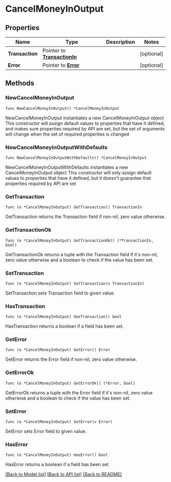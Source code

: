 # CancelMoneyInOutput

## Properties

Name | Type | Description | Notes
------------ | ------------- | ------------- | -------------
**Transaction** | Pointer to [**TransactionIn**](TransactionIn.md) |  | [optional] 
**Error** | Pointer to [**Error**](Error.md) |  | [optional] 

## Methods

### NewCancelMoneyInOutput

`func NewCancelMoneyInOutput() *CancelMoneyInOutput`

NewCancelMoneyInOutput instantiates a new CancelMoneyInOutput object
This constructor will assign default values to properties that have it defined,
and makes sure properties required by API are set, but the set of arguments
will change when the set of required properties is changed

### NewCancelMoneyInOutputWithDefaults

`func NewCancelMoneyInOutputWithDefaults() *CancelMoneyInOutput`

NewCancelMoneyInOutputWithDefaults instantiates a new CancelMoneyInOutput object
This constructor will only assign default values to properties that have it defined,
but it doesn't guarantee that properties required by API are set

### GetTransaction

`func (o *CancelMoneyInOutput) GetTransaction() TransactionIn`

GetTransaction returns the Transaction field if non-nil, zero value otherwise.

### GetTransactionOk

`func (o *CancelMoneyInOutput) GetTransactionOk() (*TransactionIn, bool)`

GetTransactionOk returns a tuple with the Transaction field if it's non-nil, zero value otherwise
and a boolean to check if the value has been set.

### SetTransaction

`func (o *CancelMoneyInOutput) SetTransaction(v TransactionIn)`

SetTransaction sets Transaction field to given value.

### HasTransaction

`func (o *CancelMoneyInOutput) HasTransaction() bool`

HasTransaction returns a boolean if a field has been set.

### GetError

`func (o *CancelMoneyInOutput) GetError() Error`

GetError returns the Error field if non-nil, zero value otherwise.

### GetErrorOk

`func (o *CancelMoneyInOutput) GetErrorOk() (*Error, bool)`

GetErrorOk returns a tuple with the Error field if it's non-nil, zero value otherwise
and a boolean to check if the value has been set.

### SetError

`func (o *CancelMoneyInOutput) SetError(v Error)`

SetError sets Error field to given value.

### HasError

`func (o *CancelMoneyInOutput) HasError() bool`

HasError returns a boolean if a field has been set.


[[Back to Model list]](../README.md#documentation-for-models) [[Back to API list]](../README.md#documentation-for-api-endpoints) [[Back to README]](../README.md)


